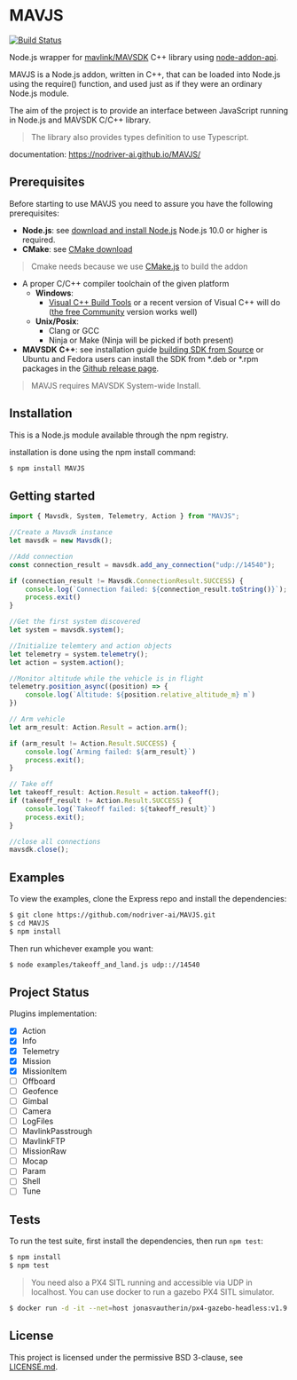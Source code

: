 # MAVJS

[![Build Status](https://travis-ci.com/nodriver-ai/MAVJS.svg?branch=master)](https://travis-ci.com/nodriver-ai/MAVJS)

Node.js wrapper for [mavlink/MAVSDK](https://github.com/mavlink/MAVSDK) C++ library using [node-addon-api](https://github.com/nodejs/node-addon-api). 

MAVJS is a Node.js addon, written in C++, that can be loaded into Node.js using the require() function, and used just as if they were an ordinary Node.js module.

The aim of the project is to provide an interface between JavaScript running in Node.js and MAVSDK C/C++ library.

> The library also provides types definition to use Typescript.

documentation: https://nodriver-ai.github.io/MAVJS/

## Prerequisites

Before starting to use MAVJS you need to assure you have the following prerequisites:

- **Node.js**: see [download and install Node.js](https://nodejs.org/en/download/) Node.js 10.0 or higher is required.
- **CMake**: see [CMake download](https://cmake.org/download/)
> Cmake needs because we use [CMake.js](https://github.com/cmake-js/cmake-js) to build the addon
- A proper C/C++ compiler toolchain of the given platform
    - **Windows**:
        - [Visual C++ Build Tools](https://visualstudio.microsoft.com/visual-cpp-build-tools/)
        or a recent version of Visual C++ will do ([the free Community](https://www.visualstudio.com/products/visual-studio-community-vs) version works well)
    - **Unix/Posix**:
        - Clang or GCC
        - Ninja or Make (Ninja will be picked if both present)
- **MAVSDK** **C++**: see installation guide [building SDK from Source](https://mavsdk.mavlink.io/develop/en/contributing/build.html) or Ubuntu and Fedora users can install the SDK from *.deb or *.rpm packages in the [Github release page](https://github.com/mavlink/MAVSDK/releases).
> MAVJS requires MAVSDK System-wide Install.

## Installation

This is a Node.js module available through the npm registry.

installation is done using the npm install command:
```bash
$ npm install MAVJS
```

## Getting started

```typescript
import { Mavsdk, System, Telemetry, Action } from "MAVJS";

//Create a Mavsdk instance
let mavsdk = new Mavsdk();

//Add connection
const connection_result = mavsdk.add_any_connection("udp://14540");

if (connection_result != Mavsdk.ConnectionResult.SUCCESS) {
    console.log(`Connection failed: ${connection_result.toString()}`);
    process.exit()
}

//Get the first system discovered
let system = mavsdk.system();

//Initialize telemtery and action objects
let telemetry = system.telemetry();
let action = system.action();

//Monitor altitude while the vehicle is in flight
telemetry.position_async((position) => {
    console.log(`Altitude: ${position.relative_altitude_m} m`)
})

// Arm vehicle
let arm_result: Action.Result = action.arm();

if (arm_result != Action.Result.SUCCESS) {
    console.log(`Arming failed: ${arm_result}`)
    process.exit();
}

// Take off
let takeoff_result: Action.Result = action.takeoff();
if (takeoff_result != Action.Result.SUCCESS) {
    console.log(`Takeoff failed: ${takeoff_result}`)
    process.exit();
}

//close all connections
mavsdk.close();
```

## Examples
To view the examples, clone the Express repo and install the dependencies:
```bash
$ git clone https://github.com/nodriver-ai/MAVJS.git
$ cd MAVJS
$ npm install
```

Then run whichever example you want:
```bash
$ node examples/takeoff_and_land.js udp:://14540
```
## Project Status
Plugins implementation:

- [x] Action
- [x] Info
- [x] Telemetry
- [x] Mission
- [x] MissionItem
- [ ] Offboard
- [ ] Geofence
- [ ] Gimbal
- [ ] Camera
- [ ] LogFiles
- [ ] MavlinkPasstrough
- [ ] MavlinkFTP
- [ ] MissionRaw
- [ ] Mocap
- [ ] Param
- [ ] Shell
- [ ] Tune

## Tests
To run the test suite, first install the dependencies, then run ```npm test```:
```bash
$ npm install
$ npm test
```
> You need also a PX4 SITL running and accessible via UDP in localhost. You can use docker to run a gazebo PX4 SITL simulator.
```bash
$ docker run -d -it --net=host jonasvautherin/px4-gazebo-headless:v1.9.2
```
## License

This project is licensed under the permissive BSD 3-clause, see [LICENSE.md](LICENSE.md).